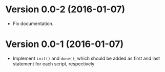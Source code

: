 Version 0.0-2 (2016-01-07)
===

- Fix documentation.


Version 0.0-1 (2016-01-07)
===

- Implement `init()` and `done()`, which should be added as first and last statement for each script, respectively


